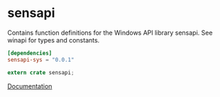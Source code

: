 # sensapi #
Contains function definitions for the Windows API library sensapi. See winapi for types and constants.

```toml
[dependencies]
sensapi-sys = "0.0.1"
```

```rust
extern crate sensapi;
```

[Documentation](https://retep998.github.io/doc/winapi/sensapi/)
